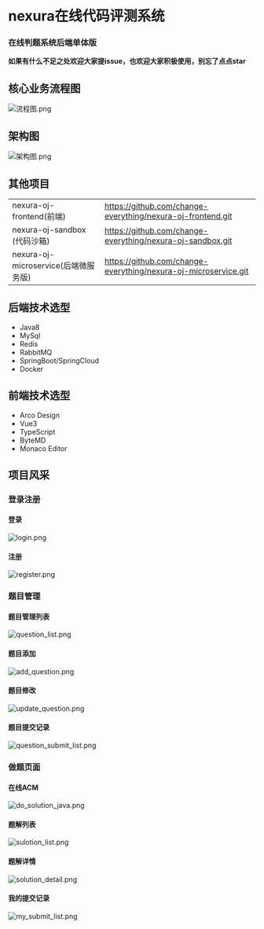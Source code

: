 # nexura在线代码评测系统
### 在线判题系统后端单体版
**如果有什么不足之处欢迎大家提issue，也欢迎大家积极使用，别忘了点点star**
## 核心业务流程图
![流程图.png](images%2F%E6%B5%81%E7%A8%8B%E5%9B%BE.png)
## 架构图
![架构图.png](images%2F%E6%9E%B6%E6%9E%84%E5%9B%BE.png)

## 其他项目
|                                |                                                                 |
|--------------------------------|-----------------------------------------------------------------|
| nexura-oj-frontend(前端)         | https://github.com/change-everything/nexura-oj-frontend.git     |
| nexura-oj-sandbox (代码沙箱)       | https://github.com/change-everything/nexura-oj-sandbox.git      |
| nexura-oj-microservice(后端微服务版) | https://github.com/change-everything/nexura-oj-microservice.git |

## 后端技术选型
- Java8
- MySql
- Redis
- RabbitMQ
- SpringBoot/SpringCloud
- Docker
## 前端技术选型
- Arco Design
- Vue3
- TypeScript
- ByteMD
- Monaco Editor

## 项目风采
### 登录注册
#### 登录
![login.png](images%2Flogin.png)
#### 注册
![register.png](images%2Fregister.png)


### 题目管理
#### 题目管理列表
![question_list.png](images%2Fquestion_list.png)
#### 题目添加
![add_question.png](images%2Fadd_question.png)
#### 题目修改
![update_question.png](images%2Fupdate_question.png)
#### 题目提交记录
![question_submit_list.png](images%2Fquestion_submit_list.png)


### 做题页面
#### 在线ACM
![do_solution_java.png](images%2Fdo_solution_java.png)
#### 题解列表
![sulotion_list.png](images%2Fsulotion_list.png)
#### 题解详情
![solution_detail.png](images%2Fsolution_detail.png)
#### 我的提交记录
![my_submit_list.png](images%2Fmy_submit_list.png)
